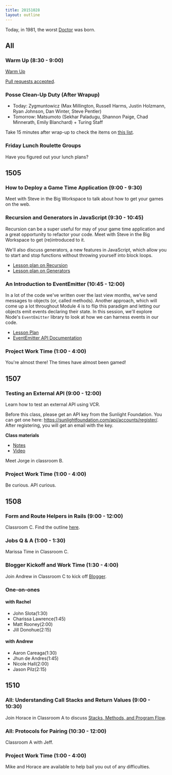 ```yaml
---
title: 20151028
layout: outline
---
```


Today, in 1981, the worst [Doctor](https://en.wikipedia.org/wiki/Matt_Smith_%28actor%29) was born.

## All

### Warm Up (8:30 - 9:00)

[Warm Up](https://thewarmup.herokuapp.com)

[Pull requests accepted](https://github.com/mikedao/the-warm-up).

### Posse Clean-Up Duty (After Wrapup)

* Today: Zygmuntowicz (Max Millington, Russell Harms, Justin Holzmann, Ryan Johnson, Dan Winter, Steve Pentler)
* Tomorrow: Matsumoto (Sekhar Paladugu, Shannon Paige, Chad Minnerath, Emily Blanchard) + Turing Staff

Take 15 minutes after wrap-up to check the items on [this list](https://gist.github.com/rwarbelow/f5cfe4333402d043ef2e).

### Friday Lunch Roulette Groups

Have you figured out your lunch plans?

## 1505

### How to Deploy a Game Time Application (9:00 - 9:30)

Meet with Steve in the Big Workspace to talk about how to get your games on the web.

### Recursion and Generators in JavaScript (9:30 - 10:45)

Recursion can be a super useful for may of your game time application and a great opportunity to refactor your code. Meet with Steve in the Big Workspace to get (re)introduced to it.

We'll also discuss generators, a new features in JavaScript, which allow you to start and stop functions without throwing yourself into block loops.

* [Lesson plan on Recursion](https://github.com/mdn/advanced-js-fundamentals-ck/blob/gh-pages/tutorials/02-functions/04-recursion.md)
* [Lesson plan on Generators](https://github.com/mdn/advanced-js-fundamentals-ck/blob/gh-pages/tutorials/02-functions/05-generators.md)

### An Introduction to EventEmitter (10:45 - 12:00)

In a lot of the code we've written over the last view months, we've send messages to objects (or, called methods). Another approach, which will come up a lot throughout Module 4 is to flip this paradigm and letting our objects emit events declaring their state. In this session, we'll explore Node's `EventEmitter` library to look at how we can harness events in our code.

* [Lesson Plan](https://github.com/turingschool/lesson_plans/blob/master/ruby_04-apis_and_scalability/event_emitter.md)
* [EventEmitter API Documentation](https://nodejs.org/api/events.html)

### Project Work Time (1:00 - 4:00)

You're almost there! The times have almost been gamed!

## 1507

### Testing an External API (9:00 - 12:00)

Learn how to test an external API using VCR.

Before this class, please get an API key from the Sunlight Foundation. You can get one here: https://sunlightfoundation.com/api/accounts/register/. After registering, you will get an email with the key.

**Class materials**

* [Notes](https://drive.google.com/a/casimircreative.com/file/d/0B4C6lfVKu-E7RVZ2UzlXUjlJdzA/view?usp=sharing)
* [Video](https://vimeo.com/143964991)

Meet Jorge in classroom B.

### Project Work Time (1:00 - 4:00)

Be curious. API curious.

## 1508

### Form and Route Helpers in Rails (9:00 - 12:00)

Classroom C. Find the outline [here](https://github.com/turingschool/lesson_plans/blob/master/ruby_02-web_applications_with_ruby/forms_and_route_helpers_in_rails.markdown).

### Jobs Q & A (1:00 - 1:30)

Marissa Time in Classroom C.

### Blogger Kickoff and Work Time (1:30 - 4:00)

Join Andrew in Classroom C to kick off [Blogger](http://tutorials.jumpstartlab.com/projects/blogger.html).

### One-on-ones

#### with Rachel
 - John Slota(1:30)
 - Charissa Lawrence(1:45)
 - Matt Rooney(2:00)
 - Jill Donohue(2:15)

#### with Andrew
 - Aaron Careaga(1:30)
 - Jhun de Andres(1:45)
 - Nicole Hall(2:00)
 - Jason Pilz(2:15)


## 1510

### All: Understanding Call Stacks and Return Values (9:00 - 10:30)

Join Horace in Classroom A to discuss [Stacks, Methods, and Program Flow](https://github.com/turingschool/lesson_plans/blob/master/ruby_01-object_oriented_programming_with_ruby/stacks_methods_and_program_flow.markdown).

### All: Protocols for Pairing (10:30 - 12:00)

Classroom A with Jeff.

### Project Work Time (1:00 - 4:00)

Mike and Horace are available to help bail you out of any
difficulties.
